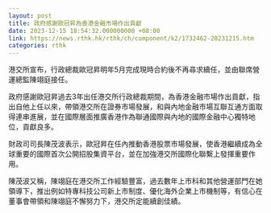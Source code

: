 ```yaml
---
layout: post
title: 政府感謝歐冠昇為香港金融市場作出貢獻
date: 2023-12-15 18:54:32.000000000 +08:00
link: https://news.rthk.hk/rthk/ch/component/k2/1732462-20231215.htm
categories: rthk
---
```


港交所宣布，行政總裁歐冠昇明年5月完成現時合約後不再尋求續任，並由聯席營運總監陳翊庭接任。

政府感謝歐冠昇過去3年出任港交所行政總裁期間，為香港金融市場作出貢獻，指出自他上任以來，帶領港交所在證券市場發展，和與內地金融市場互聯互通方面取得連串進展，並在國際層面推廣香港作為聯通國際與內地的國際金融中心獨特地位，貢獻良多。

財政司司長陳茂波表示，歐冠昇在任內推動香港股票市場發展，使香港繼續成為全球重要的國際首次公開招股集資平台，並在加強港交所國際化聯繫上發揮重要作用。
 
陳茂波又稱，陳翊庭在港交所工作經驗豐富，過去數年上市科和其他營運部門在她領導下，推出例如特專科技公司新上市制度、優化海外企業上市機制等，有信心在董事會帶領和陳翊庭不懈努力下，港交所定能續創佳績。

